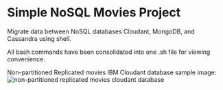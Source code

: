 # Simple NoSQL Movies Project
Migrate data between NoSQL databases Cloudant, MongoDB, and Cassandra using shell.

All bash commands have been consolidated into one .sh file for viewing convenience.

Non-partitioned Replicated movies IBM Cloudant database sample image:
![non-partitioned replicated movies cloudant database](https://user-images.githubusercontent.com/88465305/172264085-a675c3c9-4a91-4831-8887-1f6a98d00fe8.PNG)
